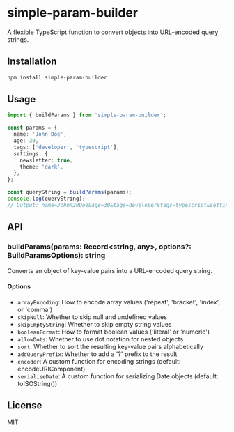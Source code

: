 # simple-param-builder

A flexible TypeScript function to convert objects into URL-encoded query strings.

## Installation

```bash
npm install simple-param-builder
```

## Usage

```typescript
import { buildParams } from 'simple-param-builder';

const params = {
  name: 'John Doe',
  age: 30,
  tags: ['developer', 'typescript'],
  settings: {
    newsletter: true,
    theme: 'dark',
  },
};

const queryString = buildParams(params);
console.log(queryString);
// Output: name=John%20Doe&age=30&tags=developer&tags=typescript&settings%5Bnewsletter%5D=true&settings%5Btheme%5D=dark
```

## API

### buildParams(params: Record<string, any>, options?: BuildParamsOptions): string

Converts an object of key-value pairs into a URL-encoded query string.

#### Options

- `arrayEncoding`: How to encode array values ('repeat', 'bracket', 'index', or 'comma')
- `skipNull`: Whether to skip null and undefined values
- `skipEmptyString`: Whether to skip empty string values
- `booleanFormat`: How to format boolean values ('literal' or 'numeric')
- `allowDots`: Whether to use dot notation for nested objects
- `sort`: Whether to sort the resulting key-value pairs alphabetically
- `addQueryPrefix`: Whether to add a '?' prefix to the result
- `encoder`: A custom function for encoding strings (default: encodeURIComponent)
- `serialiseDate`: A custom function for serializing Date objects (default: toISOString())

## License

MIT

